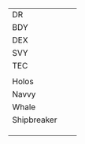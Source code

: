 

|             |     |     |
| ----------- | --- | --- |
| DR          |     |     |
| BDY         |     |     |
| DEX         |     |     |
| SVY         |     |     |
| TEC         |     |     |
|             |     |     |
| Holos       |     |     |
| Navvy       |     |     |
| Whale       |     |     |
| Shipbreaker |     |     |
|             |     |     |
|             |     |     |
|             |     |     |


